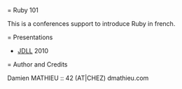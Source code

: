 = Ruby 101

This is a conferences support to introduce Ruby in french.

= Presentations

* [JDLL](http://www.jdll.org/) 2010

= Author and Credits

Damien MATHIEU :: 42 (AT|CHEZ) dmathieu.com